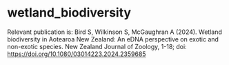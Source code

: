 # wetland_biodiversity
Relevant publication is:
Bird S, Wilkinson S, McGaughran A (2024). Wetland biodiversity in Aotearoa New Zealand: An eDNA perspective on exotic and non-exotic species. New Zealand Journal of Zoology, 1-18; doi: https://doi.org/10.1080/03014223.2024.2359685
